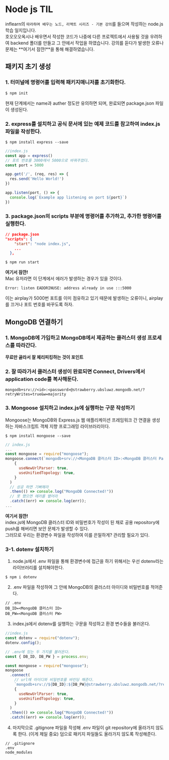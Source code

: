 # Node js TIL
inflearn의 `따라하며 배우는 노드, 리액트 시리즈 - 기본 강의`를 들으며 작성하는 node.js 학습 일지입니다.<br/>
호오오오옥시나 배우면서 작성한 코드가 나중에 다른 프로젝트에서 사용될 것을 우려하여 backend 폴더를 만들고 그 안에서 작업을 하였습니다.
강의를 듣다가 발생한 오류나 문제는 **여기서 잠깐!**을 통해 해결하였습니다.

## 패키지 초기 생성

### 1. 터미널에 명령어를 입력해 패키지매니저를 초기화한다.
```
$ npm init
```
현재 단계에서는 name과 auther 정도만 유의하면 되며, 완료되면 package.json 파일이 생성된다.

### 2. express를 설치하고 공식 문서에 있는 예제 코드를 참고하여 index.js 파일을 작성한다.
```
$ npm install express --save
```
```javascript
//index.js
const app = express()
// 포트 번호를 3000에서 5000으로 바꿔주었다.
const port = 5000

app.get('/', (req, res) => {
  res.send('Hello World!')
})

app.listen(port, () => {
  console.log(`Example app listening on port ${port}`)
})
```

### 3. package.json의 scripts 부분에 명령어를 추가하고, 추가한 명령어를 실행한다.
```json
// package.json
"scripts": {
    "start": "node index.js",
    ...
  },
```
```
$ npm run start
```

**여기서 잠깐!** <br>
Mac 유저라면 이 단계에서 에러가 발생하는 경우가 있을 것이다.
```
Error: listen EADDRINUSE: address already in use :::5000
```
이는 airplay가 5000번 포트를 이미 점유하고 있기 때문에 발생하는 오류이니, airplay를 끄거나 포트 번호를 바꾸도록 하자.

## MongoDB 연결하기

### 1. MongoDB에 가입하고 MongoDB에서 제공하는 클러스터 생성 프로세스를 따라간다.
**무료만 골라서 잘 체리피킹하는 것이 포인트**

### 2. 잘 따라가서 클러스터 생성이 완료되면 Connect, Drivers에서 application code를 복사해둔다.
```
mongodb+srv://<id>:<password>@strawberry.ubsluwz.mongodb.net/?retryWrites=true&w=majority
```
### 3. Mongoose 설치하고 index.js에 실행하는 구문 작성하기
Mongoose는 MongoDB와 Express.js 웹 애플리케이션 프레임워크 간 연결을 생성하는 자바스크립트 객체 지향 프로그래밍 라이브러리이다.
```
$ npm install mongoose --save
```
```js
// index.js
...
const mongoose = require("mongoose");
mongoose.connect(`mongodb+srv://<MongoDB 클러스터 ID>:<MongoDB 클러스터 Password>@strawberry.ubsluwz.mongodb.net/?retryWrites=true&w=majority`,
    {
      useNewUrlParser: true,
      useUnifiedTopology: true,
    }
  )
  // 성공 하면 기뻐해라
  .then(() => console.log("MongoDB Connected!"))
  // 못 했으면 에러를 뱉어라
  .catch((err) => console.log(err));
...
```

**여기서 잠깐!** <br>
index.js에 MongoDB 클러스터 ID와 비밀번호가 작성이 된 채로 공용 repository에 push를 해버리면 보안 문제가 발생할 수 있다.<br>
그러므로 우리는 환경변수 파일을 작성하여 이를 은밀하게? 관리할 필요가 있다.

### 3-1. dotenv 설치하기
1. node.js에서 .env 파일을 통해 환경변수에 접근을 하기 위해서는 우선 dotenv라는 라이브러리를 설치해야한다.
```
$ npm i dotenv
```
2. .env 파일을 작성하여 그 안에 MongoDB의 클러스터 아이디와 비밀번호를 적어준다.
```
// .env
DB_ID=<MongoDB 클러스터 ID>
DB_PW=<MongoDB 클러스터 PW>
```
3. index.js에서 dotenv를 실행하는 구문을 작성하고 환경 변수들을 불러온다.
```js
//index.js
const dotenv = require("dotenv");
dotenv.config();

// .env에 있는 두 가지를 불러온다.
const { DB_ID, DB_PW } = process.env;

const mongoose = require("mongoose");
mongoose
  .connect(
    // url에 아이디와 비밀번호를 바인딩 해준다.
    `mongodb+srv://${DB_ID}:${DB_PW}@strawberry.ubsluwz.mongodb.net/?retryWrites=true&w=majority`,
    {
      useNewUrlParser: true,
      useUnifiedTopology: true,
    }
  )
  .then(() => console.log("MongoDB Connected!"))
  .catch((err) => console.log(err));
```
4. 마지막으로 .gitignore 파일을 작성해 .env 파일이 git repository에 올라가지 않도록 한다. (이게 제일 중요)
덤으로 패키지 파일들도 올라가지 않도록 작성해준다.
```
// .gitignore
.env
node_modules
```
